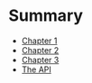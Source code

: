 # Summary

* [Chapter 1](codec.md)
* [Chapter 2](player.md)
* [Chapter 3](recorder.md)
* [The API](api.md)


